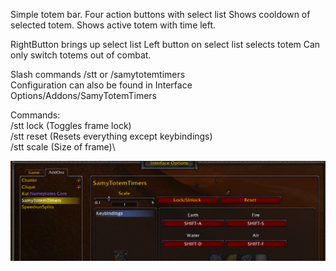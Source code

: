 Simple totem bar.
Four action buttons with select list
Shows cooldown of selected totem.
Shows active totem with time left.

RightButton brings up select list
Left button on select list selects totem
Can only switch totems out of combat.

Slash commands /stt or /samytotemtimers\
Configuration can also be found in Interface Options/Addons/SamyTotemTimers

Commands:\
/stt lock (Toggles frame lock)\
/stt reset (Resets everything except keybindings)\
/stt scale (Size of frame)\

![Options img missing](img/options.PNG?raw=true "Options")
